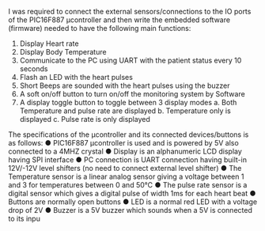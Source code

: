 I was required to connect the external sensors/connections to the IO ports of the
PIC16F887 µcontroller and then write the embedded software (firmware) needed to
have the following main functions:

1. Display Heart rate
2. Display Body Temperature
3. Communicate to the PC using UART with the patient status every 10 seconds
4. Flash an LED with the heart pulses
5. Short Beeps are sounded with the heart pulses using the buzzer
6. A soft on/off button to turn on/off the monitoring system by Software
7. A display toggle button to toggle between 3 display modes
a. Both Temperature and pulse rate are displayed
b. Temperature only is displayed
c. Pulse rate is only displayed


The specifications of the µcontroller and its connected devices/buttons is as follows:
● PIC16F887 µcontroller is used and is powered by 5V also connected to a 4MHZ
crystal
● Display is an alphanumeric LCD display having SPI interface
● PC connection is UART connection having built-in 12V/-12V level shifters (no
need to connect external level shifter)
● The Temperature sensor is a linear analog sensor giving a voltage between 1
and 3 for temperatures between 0 and 50℃
● The pulse rate sensor is a digital sensor which gives a digital pulse of width 1ms
for each heart beat
● Buttons are normally open buttons
● LED is a normal red LED with a voltage drop of 2V
● Buzzer is a 5V buzzer which sounds when a 5V is connected to its inpu
